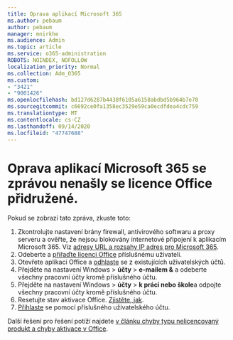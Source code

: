 ```yaml
---
title: Oprava aplikací Microsoft 365
ms.author: pebaum
author: pebaum
manager: mnirkhe
ms.audience: Admin
ms.topic: article
ms.service: o365-administration
ROBOTS: NOINDEX, NOFOLLOW
localization_priority: Normal
ms.collection: Adm_O365
ms.custom:
- "3421"
- "9001426"
ms.openlocfilehash: bd127d6287b4438f6105a6158abdbd5b964b7e70
ms.sourcegitcommit: c6692ce0fa1358ec3529e59ca0ecdfdea4cdc759
ms.translationtype: MT
ms.contentlocale: cs-CZ
ms.lasthandoff: 09/14/2020
ms.locfileid: "47747688"
---
```

# <a name="fixing-the-microsoft-365-apps-couldnt-find-office-licenses-associated-message"></a>Oprava aplikací Microsoft 365 se zprávou nenašly se licence Office přidružené.

Pokud se zobrazí tato zpráva, zkuste toto:

1. Zkontrolujte nastavení brány firewall, antivirového softwaru a proxy serveru a ověřte, že nejsou blokovány internetové připojení k aplikacím Microsoft 365. Viz [adresy URL a rozsahy IP adres pro Microsoft 365](https://docs.microsoft.com/office365/enterprise/urls-and-ip-address-ranges).
2. Odeberte a [přiřaďte licenci Office](https://docs.microsoft.com/microsoft-365/admin/manage/assign-licenses-to-users) příslušnému uživateli. 
3. Otevřete aplikaci Office a [odhlaste](https://support.office.com/article/5a20dc11-47e9-4b6f-945d-478cb6d92071) se z existujících uživatelských účtů.
4. Přejděte na nastavení Windows > **účty**  >  **e-mailem &** a odeberte všechny pracovní účty kromě příslušného účtu.
5. Přejděte na nastavení Windows > **účty**  >  **k práci nebo škole**a odpojte všechny pracovní účty kromě příslušného účtu.
6. Resetujte stav aktivace Office. [Zjistěte, jak](https://docs.microsoft.com/office365/troubleshoot/activation/reset-office-365-proplus-activation-state).
7. [Přihlaste](https://support.office.com/article/628ea040-f265-49de-b986-be09c3ebf8a9) se pomocí příslušného uživatelského účtu.

Další řešení pro řešení potíží najdete [v článku chyby typu nelicencovaný produkt a chyby aktivace v Office](https://support.office.com/Article/0d23d3c0-c19c-4b2f-9845-5344fedc4380).